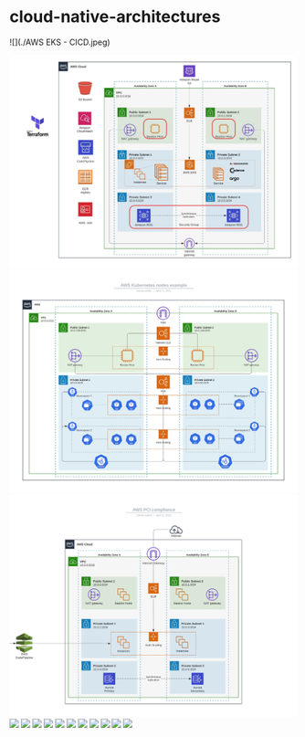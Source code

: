 # cloud-native-architectures

![](./AWS EKS - CICD.jpeg)

![](./AWS%20EKS.jpeg)
![](./AWS%20Kubernetes%20nodes%20example%20(1).jpeg)
![](./AWS%20PCI%20compliance%20-%20AWS%20PCI%20compliance.jpeg)
![](./)
![](./)
![](./)
![](./)
![](./)
![](./)
![](./)
![](./)
![](./)
![](./)
![](./)



